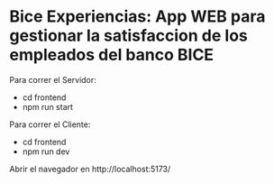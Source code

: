 # Bice Experiencias: App WEB para gestionar la satisfaccion de los empleados del banco BICE


Para correr el Servidor:

- cd frontend
- npm run start


Para correr el Cliente:

- cd frontend
- npm run dev

Abrir el navegador en http://localhost:5173/



  
